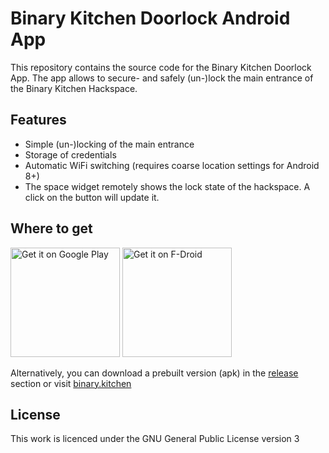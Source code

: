 # Binary Kitchen Doorlock Android App

This repository contains the source code for the Binary Kitchen Doorlock App.
The app allows to secure- and safely (un-)lock the main entrance of the Binary
Kitchen Hackspace.

## Features

- Simple (un-)locking of the main entrance
- Storage of credentials
- Automatic WiFi switching (requires coarse location settings for Android 8+)
- The space widget remotely shows the lock state of the hackspace. A click on
  the button will update it.

## Where to get
<a href='https://play.google.com/store/apps/details?id=de.binary_kitchen.doorlock_app'>
	<img alt='Get it on Google Play' width=175 src='https://play.google.com/intl/en_us/badges/images/generic/en_badge_web_generic.png'/></a>
<a href='https://f-droid.org/packages/de.binary_kitchen.doorlock_app/'>
	<img alt='Get it on F-Droid' width=175 src='https://f-droid.org/badge/get-it-on.png'/></a>

Alternatively, you can download a prebuilt version (apk) in the
[release](https://github.com/Binary-Kitchen/doorlock-app/releases) section or
visit
[binary.kitchen](https://www.binary-kitchen.de/wiki/doku.php?id=projekte:hausautomatisierung:doorlock#software)

## License
This work is licenced under the GNU General Public License version 3

